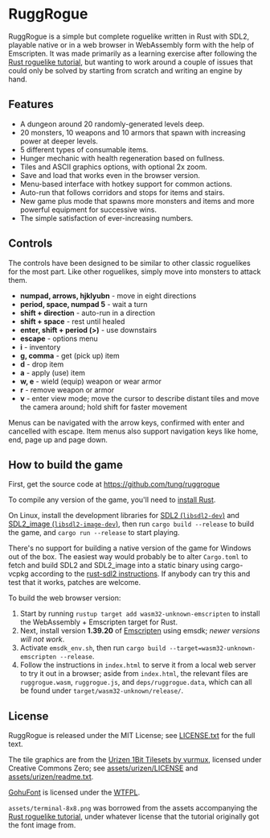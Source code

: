 # RuggRogue

RuggRogue is a simple but complete roguelike written in Rust with SDL2, playable native or in a web browser in WebAssembly form with the help of Emscripten.
It was made primarily as a learning exercise after following the [Rust roguelike tutorial](http://bfnightly.bracketproductions.com/), but wanting to work around a couple of issues that could only be solved by starting from scratch and writing an engine by hand.

## Features

* A dungeon around 20 randomly-generated levels deep.
* 20 monsters, 10 weapons and 10 armors that spawn with increasing power at deeper levels.
* 5 different types of consumable items.
* Hunger mechanic with health regeneration based on fullness.
* Tiles and ASCII graphics options, with optional 2x zoom.
* Save and load that works even in the browser version.
* Menu-based interface with hotkey support for common actions.
* Auto-run that follows corridors and stops for items and stairs.
* New game plus mode that spawns more monsters and items and more powerful equipment for successive wins.
* The simple satisfaction of ever-increasing numbers.

## Controls

The controls have been designed to be similar to other classic roguelikes for the most part.
Like other roguelikes, simply move into monsters to attack them.

* **numpad, arrows, hjklyubn** - move in eight directions
* **period, space, numpad 5** - wait a turn
* **shift + direction** - auto-run in a direction
* **shift + space** - rest until healed
* **enter, shift + period (>)** - use downstairs
* **escape** - options menu
* **i** - inventory
* **g, comma** - get (pick up) item
* **d** - drop item
* **a** - apply (use) item
* **w, e** - wield (equip) weapon or wear armor
* **r** - remove weapon or armor
* **v** - enter view mode; move the cursor to describe distant tiles and move the camera around; hold shift for faster movement

Menus can be navigated with the arrow keys, confirmed with enter and cancelled with escape.
Item menus also support navigation keys like home, end, page up and page down.

## How to build the game

First, get the source code at <https://github.com/tung/ruggrogue>

To compile any version of the game, you'll need to [install Rust](https://www.rust-lang.org/tools/install).

On Linux, install the development libraries for [SDL2 (`libsdl2-dev`)](https://libsdl.org/) and [SDL2\_image (`libsdl2-image-dev`)](https://www.libsdl.org/projects/SDL_image/), then run `cargo build --release` to build the game, and `cargo run --release` to start playing.

There's no support for building a native version of the game for Windows out of the box.
The easiest way would probably be to alter `Cargo.toml` to fetch and build SDL2 and SDL2\_image into a static binary using cargo-vcpkg according to the [rust-sdl2 instructions](https://github.com/Rust-SDL2/rust-sdl2#windows-linux-and-macos-with-vcpkg).
If anybody can try this and test that it works, patches are welcome.

To build the web browser version:

1. Start by running `rustup target add wasm32-unknown-emscripten` to install the WebAssembly + Emscripten target for Rust.
2. Next, install version **1.39.20** of [Emscripten](https://emscripten.org/docs/getting_started/downloads.html) using emsdk; *newer versions will not work*.
3. Activate `emsdk_env.sh`, then run `cargo build --target=wasm32-unknown-emscripten --release`.
4. Follow the instructions in `index.html` to serve it from a local web server to try it out in a browser; aside from `index.html`, the relevant files are `ruggrogue.wasm`, `ruggrogue.js`, and `deps/ruggrogue.data`, which can all be found under `target/wasm32-unknown/release/`.

## License

RuggRogue is released under the MIT License; see [LICENSE.txt](/LICENSE.txt) for the full text.

The tile graphics are from the [Urizen 1Bit Tilesets by vurmux](https://vurmux.itch.io/urizen-onebit-tilesets), licensed under Creative Commons Zero; see [assets/urizen/LICENSE](/assets/urizen/LICENSE) and [assets/urizen/readme.txt](/assets/urizen/readme.txt).

[GohuFont](https://font.gohu.org/) is licensed under the [WTFPL](http://www.wtfpl.net/about/).

`assets/terminal-8x8.png` was borrowed from the assets accompanying the [Rust roguelike tutorial](http://bfnightly.bracketproductions.com/), under whatever license that the tutorial originally got the font image from.
